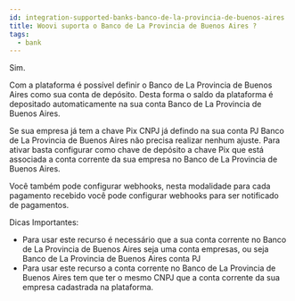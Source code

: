 ```yaml
---
id: integration-supported-banks-banco-de-la-provincia-de-buenos-aires
title: Woovi suporta o Banco de La Provincia de Buenos Aires ?
tags:
  - bank
---
```


Sim.

Com a plataforma é possível definir o Banco de La Provincia de Buenos Aires como sua conta de depósito. Desta forma o saldo da plataforma é depositado automaticamente na sua conta Banco de La Provincia de Buenos Aires.

Se sua empresa já tem a chave Pix CNPJ já defindo na sua conta PJ Banco de La Provincia de Buenos Aires não precisa realizar nenhum ajuste. Para ativar basta configurar como chave de depósito a chave Pix que está associada a conta corrente da sua empresa no Banco de La Provincia de Buenos Aires.

Você também pode configurar webhooks, nesta modalidade para cada pagamento recebido você pode configurar webhooks para ser notificado de pagamentos.

Dicas Importantes:

- Para usar este recurso é necessário que a sua conta corrente no Banco de La Provincia de Buenos Aires seja uma conta empresas, ou seja Banco de La Provincia de Buenos Aires conta PJ
- Para usar este recurso a conta corrente no Banco de La Provincia de Buenos Aires tem que ter o mesmo CNPJ que a conta corrente da sua empresa cadastrada na plataforma.
